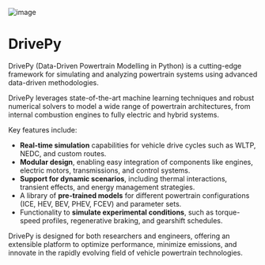 ![image](https://github.com/user-attachments/assets/da253420-a327-46ce-a620-4125cfdc0209)

# DrivePy
DrivePy (Data-Driven Powertrain Modelling in Python) is a cutting-edge framework for simulating and analyzing powertrain systems using advanced data-driven methodologies.

DrivePy leverages state-of-the-art machine learning techniques and robust numerical solvers to model a wide range of powertrain architectures, from internal combustion engines to fully electric and hybrid systems.

Key features include:

- **Real-time simulation** capabilities for vehicle drive cycles such as WLTP, NEDC, and custom routes.
- **Modular design**, enabling easy integration of components like engines, electric motors, transmissions, and control systems.
- **Support for dynamic scenarios**, including thermal interactions, transient effects, and energy management strategies.
- A library of **pre-trained models** for different powertrain configurations (ICE, HEV, BEV, PHEV, FCEV) and parameter sets.
- Functionality to **simulate experimental conditions**, such as torque-speed profiles, regenerative braking, and gearshift schedules.

DrivePy is designed for both researchers and engineers, offering an extensible platform to optimize performance, minimize emissions, and innovate in the rapidly evolving field of vehicle powertrain technologies.
